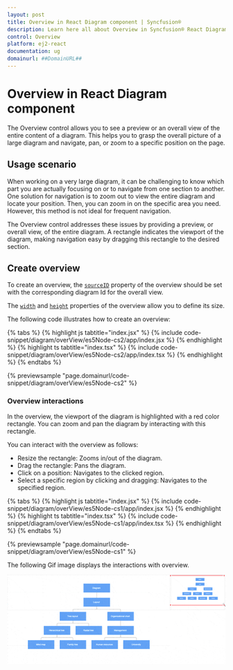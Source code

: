 ```yaml
---
layout: post
title: Overview in React Diagram component | Syncfusion®
description: Learn here all about Overview in Syncfusion® React Diagram component of Syncfusion Essential® JS 2 and more.
control: Overview 
platform: ej2-react
documentation: ug
domainurl: ##DomainURL##
---
```


# Overview in React Diagram component

The Overview control allows you to see a preview or an overall view of the entire content of a diagram. This helps you to grasp the overall picture of a large diagram and navigate, pan, or zoom to a specific position on the page.

## Usage scenario

When working on a very large diagram, it can be challenging to know which part you are actually focusing on or to navigate from one section to another. One solution for navigation is to zoom out to view the entire diagram and locate your position. Then, you can zoom in on the specific area you need. However, this method is not ideal for frequent navigation.

The Overview control addresses these issues by providing a preview, or overall view, of the entire diagram. A rectangle indicates the viewport of the diagram, making navigation easy by dragging this rectangle to the desired section.

## Create overview

To create an overview, the [`sourceID`](https://ej2.syncfusion.com/react/documentation/api/overview/overviewModel/#sourceid) property of the overview should be set with the corresponding diagram Id for the overall view.

The [`width`](https://ej2.syncfusion.com/react/documentation/api/overview/overviewModel/#width) and [`height`](https://ej2.syncfusion.com/react/documentation/api/overview/overviewModel/#height) properties of the overview allow you to define its size.

The following code illustrates how to create an overview:

{% tabs %}
{% highlight js tabtitle="index.jsx" %}
{% include code-snippet/diagram/overView/es5Node-cs2/app/index.jsx %}
{% endhighlight %}
{% highlight ts tabtitle="index.tsx" %}
{% include code-snippet/diagram/overView/es5Node-cs2/app/index.tsx %}
{% endhighlight %}
{% endtabs %}

 {% previewsample "page.domainurl/code-snippet/diagram/overView/es5Node-cs2" %}

### Overview interactions

In the overview, the viewport of the diagram is highlighted with a red color rectangle. You can zoom and pan the diagram by interacting with this rectangle.

You can interact with the overview as follows:

* Resize the rectangle: Zooms in/out of the diagram.
* Drag the rectangle: Pans the diagram.
* Click on a position: Navigates to the clicked region.
* Select a specific region by clicking and dragging: Navigates to the specified region.

{% tabs %}
{% highlight js tabtitle="index.jsx" %}
{% include code-snippet/diagram/overView/es5Node-cs1/app/index.jsx %}
{% endhighlight %}
{% highlight ts tabtitle="index.tsx" %}
{% include code-snippet/diagram/overView/es5Node-cs1/app/index.tsx %}
{% endhighlight %}
{% endtabs %}

 {% previewsample "page.domainurl/code-snippet/diagram/overView/es5Node-cs1" %}

The following Gif image displays the interactions with overview.

![Overview-interaction](images/overview-interaction.gif)
